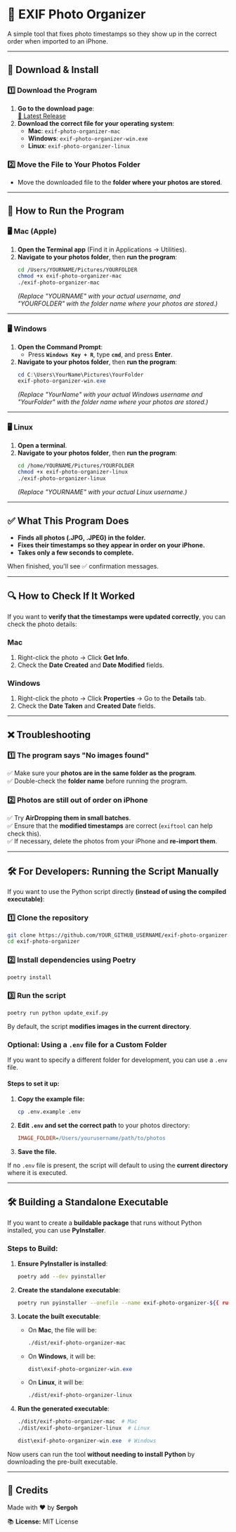 # 🌝 EXIF Photo Organizer

A simple tool that fixes photo timestamps so they show up in the correct order when imported to an iPhone.

---

## 👥 Download & Install  

### **1️⃣ Download the Program**  
1. **Go to the download page**:  
   [🔗 Latest Release](https://github.com/sergoh/exif-photo-organizer/releases/latest)
2. **Download the correct file for your operating system**:
   - **Mac**: `exif-photo-organizer-mac`
   - **Windows**: `exif-photo-organizer-win.exe`
   - **Linux**: `exif-photo-organizer-linux`

### **2️⃣ Move the File to Your Photos Folder**  
- Move the downloaded file to the **folder where your photos are stored**.

---

## 🚀 How to Run the Program  

### **🖥️ Mac (Apple)**
1. **Open the Terminal app** (Find it in Applications → Utilities).
2. **Navigate to your photos folder**, then **run the program**:
   ```bash
   cd /Users/YOURNAME/Pictures/YOURFOLDER
   chmod +x exif-photo-organizer-mac
   ./exif-photo-organizer-mac
   ```
   _(Replace "YOURNAME" with your actual username, and "YOURFOLDER" with the folder name where your photos are stored.)_

---

### **🖥️ Windows**
1. **Open the Command Prompt**:
   - Press **`Windows Key + R`**, type **`cmd`**, and press **Enter**.
2. **Navigate to your photos folder**, then **run the program**:
   ```powershell
   cd C:\Users\YourName\Pictures\YourFolder
   exif-photo-organizer-win.exe
   ```
   _(Replace "YourName" with your actual Windows username and "YourFolder" with the folder name where your photos are stored.)_

---

### **🖥️ Linux**
1. **Open a terminal**.
2. **Navigate to your photos folder**, then **run the program**:
   ```bash
   cd /home/YOURNAME/Pictures/YOURFOLDER
   chmod +x exif-photo-organizer-linux
   ./exif-photo-organizer-linux
   ```
   _(Replace "YOURNAME" with your actual Linux username.)_

---

## ✅ What This Program Does
- **Finds all photos (.JPG, .JPEG) in the folder.**
- **Fixes their timestamps so they appear in order on your iPhone.**
- **Takes only a few seconds to complete.**

When finished, you'll see ✅ confirmation messages.

---

## 🔍 How to Check If It Worked  
If you want to **verify that the timestamps were updated correctly**, you can check the photo details:

### **Mac**  
1. Right-click the photo → Click **Get Info**.  
2. Check the **Date Created** and **Date Modified** fields.  

### **Windows**  
1. Right-click the photo → Click **Properties** → Go to the **Details** tab.  
2. Check the **Date Taken** and **Created Date** fields.

---

## ❌ Troubleshooting  

### **1️⃣ The program says "No images found"**  
✅ Make sure your **photos are in the same folder as the program**.  
✅ Double-check the **folder name** before running the program.

### **2️⃣ Photos are still out of order on iPhone**  
✅ Try **AirDropping them in small batches**.  
✅ Ensure that the **modified timestamps** are correct (`exiftool` can help check this).  
✅ If necessary, delete the photos from your iPhone and **re-import them**.

---

## 🛠️ For Developers: Running the Script Manually  

If you want to use the Python script directly **(instead of using the compiled executable)**:

### **1️⃣ Clone the repository**
```bash
git clone https://github.com/YOUR_GITHUB_USERNAME/exif-photo-organizer.git
cd exif-photo-organizer
```

### **2️⃣ Install dependencies using Poetry**
```bash
poetry install
```

### **3️⃣ Run the script**
```bash
poetry run python update_exif.py
```

By default, the script **modifies images in the current directory**.

### **Optional: Using a `.env` file for a Custom Folder**
If you want to specify a different folder for development, you can use a `.env` file.

#### **Steps to set it up:**
1. **Copy the example file:**
   ```bash
   cp .env.example .env
   ```
2. **Edit `.env` and set the correct path** to your photos directory:
   ```ini
   IMAGE_FOLDER=/Users/yourusername/path/to/photos
   ```
3. **Save the file.**

If no `.env` file is present, the script will default to using the **current directory** where it is executed.

---

## 🛠️ Building a Standalone Executable

If you want to create a **buildable package** that runs without Python installed, you can use **PyInstaller**.

### **Steps to Build:**

1. **Ensure PyInstaller is installed**:
   ```bash
   poetry add --dev pyinstaller
   ```

2. **Create the standalone executable**:
   ```bash
   poetry run pyinstaller --onefile --name exif-photo-organizer-${{ runner.os }} update_exif.py
   ```

3. **Locate the built executable**:
   - On **Mac**, the file will be:
     ```bash
     ./dist/exif-photo-organizer-mac
     ```
   - On **Windows**, it will be:
     ```powershell
     dist\exif-photo-organizer-win.exe
     ```
   - On **Linux**, it will be:
     ```bash
     ./dist/exif-photo-organizer-linux
     ```

4. **Run the generated executable**:
   ```bash
   ./dist/exif-photo-organizer-mac  # Mac
   ./dist/exif-photo-organizer-linux  # Linux
   ```
   ```powershell
   dist\exif-photo-organizer-win.exe  # Windows
   ```

Now users can run the tool **without needing to install Python** by downloading the pre-built executable.

---

## 🌟 Credits  
Made with ❤️ by **Sergoh**  

📚 **License:** MIT License  


